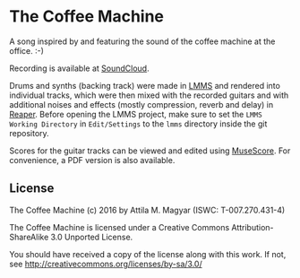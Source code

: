 The Coffee Machine
==================

A song inspired by and featuring the sound of the coffee machine at the office.
:-)

Recording is available at [SoundCloud][sc].

Drums and synths (backing track) were made in [LMMS][lmms] and rendered into
individual tracks, which were then mixed with the recorded guitars and with
additional noises and effects (mostly compression, reverb and delay) in
[Reaper][rp]. Before opening the LMMS project, make sure to set the `LMMS
Working Directory` in `Edit/Settings` to the `lmms` directory inside the git
repository.

Scores for the guitar tracks can be viewed and edited using [MuseScore][ms].
For convenience, a PDF version is also available.

  [sc]: https://soundcloud.com/athoshun/the-coffee-machine
  [lmms]: https://lmms.io/
  [rp]: http://www.reaper.fm/
  [ms]: http://musescore.org/

License
-------

The Coffee Machine (c) 2016 by Attila M. Magyar (ISWC: T-007.270.431-4)

The Coffee Machine is licensed under a
Creative Commons Attribution-ShareAlike 3.0 Unported License.

You should have received a copy of the license along with this
work. If not, see http://creativecommons.org/licenses/by-sa/3.0/
